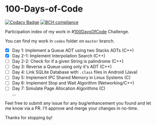 # 100-Days-of-Code
[![Codacy Badge](https://api.codacy.com/project/badge/Grade/6f7d66330faa4ccf8c01323922131403)](https://www.codacy.com/app/sambhavjain2612/100-Days-of-Code?utm_source=github.com&amp;utm_medium=referral&amp;utm_content=sambhav2612/100-Days-of-Code&amp;utm_campaign=Badge_Grade)
[![BCH compliance](https://bettercodehub.com/edge/badge/sambhav2612/100-Days-of-Code?branch=master)](https://bettercodehub.com/)   

Participation index of my work in #[100DaysOfCode](https://100daysofcode.com) Challenge.

You can find my work in ```codes``` folder on ```master``` branch.

- [x] Day 1: Implement a Queue ADT using two Stacks ADTs (C++)   
- [x] Day 2-1: Implement Interpolation Search (C++)
- [ ] Day 2-2: Check for if a given String is palindrome (C++)
- [ ] Day 3: Reverse a Queue using only it's ADT (C++)
- [ ] Day 4: Link SQLite Database with ```.class``` files in Android (Java)   
- [ ] Day 5: Implement IPC Shared Memory in Linux Systems (C)    
- [ ] Day 6: Implement Stop and Wait Algorithm (Networking/C++)   
- [ ] Day 7: Simulate Page Allocation Algorithms (C)   
...

Feel free to submit any issue for any bug/enhancement you found and let me know via a PR. I'll approve and merge your changes in no-time. 

Thanks for stopping by!

